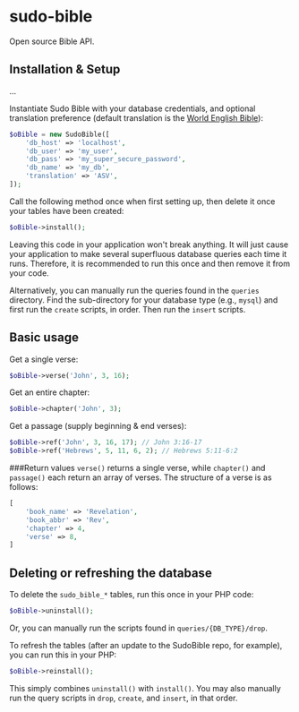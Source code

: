 # sudo-bible
Open source Bible API.

## Installation & Setup

...

Instantiate Sudo Bible with your database credentials, and optional translation
preference (default translation is the [World English Bible](http://ebible.org/)):

```php
$oBible = new SudoBible([
	'db_host' => 'localhost',
	'db_user' => 'my_user',
	'db_pass' => 'my_super_secure_password',
	'db_name' => 'my_db',
	'translation' => 'ASV',
]);
```

Call the following method once when first setting up, then delete it once your
tables have been created:

```php
$oBible->install();
```

Leaving this code in your application won't break anything. It will just cause
your application to make several superfluous database queries each time it runs.
Therefore, it is recommended to run this once and then remove it from your code.

Alternatively, you can manually run the queries found in the `queries` directory.
Find the sub-directory for your database type (e.g., `mysql`) and first run the
`create` scripts, in order. Then run the `insert` scripts.

## Basic usage

Get a single verse:
```php
$oBible->verse('John', 3, 16);
```

Get an entire chapter:
```php
$oBible->chapter('John', 3);
```

Get a passage (supply beginning & end verses):
```php
$oBible->ref('John', 3, 16, 17); // John 3:16-17
$oBible->ref('Hebrews', 5, 11, 6, 2); // Hebrews 5:11-6:2
```

###Return values
`verse()` returns a single verse, while `chapter()` and `passage()` each return
an array of verses. The structure of a verse is as follows:
```php
[
	'book_name' => 'Revelation',
	'book_abbr' => 'Rev',
	'chapter' => 4,
	'verse' => 8,
]
```

## Deleting or refreshing the database

To delete the `sudo_bible_*` tables, run this once in your PHP code:

```php
$oBible->uninstall();
```
Or, you can manually run the scripts found in `queries/{DB_TYPE}/drop`.

To refresh the tables (after an update to the SudoBible repo, for example), you
can run this in your PHP:

```php
$oBible->reinstall();
```

This simply combines `uninstall()` with `install()`. You may also manually run
the query scripts in `drop`, `create`, and `insert`, in that order.
